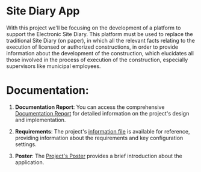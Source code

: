 # Site Diary App

With this project we'll be focusing on the development of a platform to support the Electronic Site Diary.
This platform must be used to replace the traditional Site Diary (on paper), in which all the relevant
facts relating to the execution of licensed or authorized constructions, in order to provide information about
the development of the construction, which elucidates all those involved in the process of
execution of the construction, especially supervisors like municipal employees.

# Documentation:

1. **Documentation Report**: You can access the comprehensive [Documentation Report](https://github.com/Rovisco23/Site-Diary-App/blob/docs/report.pdf) for detailed information on the project's design and implementation.

2. **Requirements**: The project's [information file](https://github.com/Rovisco23/Site-Diary-App/blob/docs/info.pdf) is available for reference, providing information about the requirements and  key configuration settings.

3. **Poster**: The [Project's Poster](https://github.com/Rovisco23/Site-Diary-App/blob/docs/poster.pdf) provides a brief introduction about the application.
